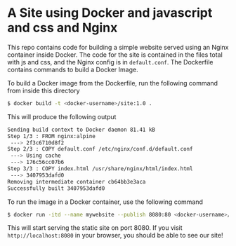 # A Site using Docker and javascript and css and Nginx

This repo contains code for building a simple  website served using an Nginx container inside Docker. The code for the site is contained in the files total with js and css, and the Nginx config is in `default.conf`. The Dockerfile contains commands to build a Docker Image.

To build a Docker image from the Dockerfile, run the following command from inside this directory

```sh
$ docker build -t <docker-username>/site:1.0 .
```
This will produce the following output

```sh
Sending build context to Docker daemon 81.41 kB
Step 1/3 : FROM nginx:alpine
 ---> 2f3c6710d8f2
Step 2/3 : COPY default.conf /etc/nginx/conf.d/default.conf
 ---> Using cache
 ---> 176c56cc07b6
Step 3/3 : COPY index.html /usr/share/nginx/html/index.html
 ---> 3407953dafd0
Removing intermediate container cb64bb3e3aca
Successfully built 3407953dafd0
```

To run the image in a Docker container, use the following command
```sh
$ docker run -itd --name mywebsite --publish 8080:80 <docker-username>/site:1.0
```

This will start serving the static site on port 8080. If you visit `http://localhost:8080` in your browser, you should be able to see our  site!
